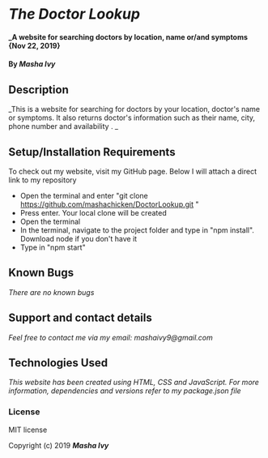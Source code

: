 # _The Doctor Lookup_

#### _A website for searching doctors by location, name or/and symptoms {Nov 22, 2019}

#### By _**Masha Ivy**_

## Description

_This is a website for searching for doctors by your location, doctor's name or symptoms. It also returns doctor's information such as their name, city, phone number and availability . _

## Setup/Installation Requirements

To check out my website, visit my GitHub page. Below I will attach a direct link to my repository

* Open the terminal and enter "git clone https://github.com/mashachicken/DoctorLookup.git "
* Press enter. Your local clone will be created
* Open the terminal
* In the terminal, navigate to the project folder and type in "npm install". Download node if you don't have it
* Type in "npm start"

## Known Bugs

_There are no known bugs_

## Support and contact details

_Feel free to contact me via my email:
mashaivy9@gmail.com_

## Technologies Used

_This website has been created using HTML, CSS and JavaScript. For more information, dependencies and versions refer to my package.json file_

### License
MIT license

Copyright (c) 2019 **_Masha Ivy_**
